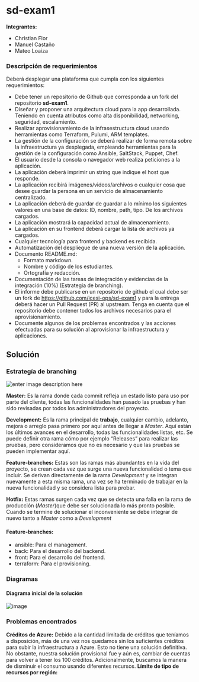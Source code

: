 # sd-exam1

**Integrantes:**
* Christian Flor
* Manuel Castaño
* Mateo Loaiza

### Descripción de requerimientos
Deberá desplegar una plataforma que cumpla con los siguientes requerimientos:

* Debe tener un repositorio de Github que corresponda a un fork del repositorio **sd-exam1**.
* Diseñar y proponer una arquitectura cloud para la app desarrollada. Teniendo en cuenta atributos como alta disponibilidad, networking, seguridad, escalamiento.
* Realizar aprovisionamiento de la infrasestructura cloud usando herramientas como Terraform, Pulumi, ARM templates. 
* La gestión de la configuración se deberá realizar de forma remota sobre la infraestructura ya desplegada, empleando herramientas para la gestión de la configuración como Ansible, SaltStack, Puppet, Chef.
* El usuario desde la consola o navegador web realiza peticiones a la aplicación.
* La aplicación deberá imprimir un string que indique el host que responde.
* La aplicación recibirá imágenes/videos/archivos o cualquier cosa que desee guardar la persona en un servicio de almacenamiento centralizado. 
* La aplicación deberá de guardar de guardar a lo mínimo los siguientes valores en una base de datos: ID, nombre, path, tipo. De los archivos cargados.
* La aplicación mostrará la capacidad actual de almacenamiento.
* La aplicación en su frontend deberá cargar la lista de archivos ya cargados.
* Cualquier tecnología para frontend y backend es recibida.
* Automatización del despliegue de una nueva versión de la aplicación.
* Documento README.md:  
  * Formato markdown.
  * Nombre y código de los estudiantes.
  * Ortografía y redacción.
*  Documentación de las tareas de integración y evidencias de la integración (10%) (Estrategia de branching).
*  El informe debe publicarse en un repositorio de github el cual debe ser un fork de https://github.com/icesi-ops/sd-exam1 y para la entrega deberá hacer un Pull Request (PR) al upstream. Tenga en cuenta que el repositorio debe contener todos los archivos necesarios para el aprovisionamiento.
* Documente algunos de los problemas encontrados y las acciones efectuadas para su solución al aprovisionar la infraestructura y aplicaciones.

## Solución
### Estrategía de branching

![enter image description here](https://www.bitbull.it/blog/git-flow-come-funziona/gitflow-1.png)


**Master:**  Es la rama donde cada commit refleja un estado listo para uso por parte del cliente, todas las funcionalidades han pasado las pruebas y han sido revisadas por todos los administradores del proyecto.

**Development:**  Es la rama principal de  **trabajo**, cualquier cambio, adelanto, mejora o arreglo pasa primero por aquí antes de llegar a  _Master_. Aquí están los últimos avances en el desarrollo, todas las funcionalidades listas, etc. Se puede definir otra rama cómo por ejemplo “Releases” para realizar las pruebas, pero consideramos que no es necesario y que las pruebas se pueden implementar aquí.

**Feature-branches:**  Estas son las ramas más abundantes en la vida del proyecto, se crean cada vez que surge una nueva funcionalidad o tema que incluir. Se derivan directamente de la rama  _Development_  y se integran nuevamente a esta misma rama, una vez se ha terminado de trabajar en la nueva funcionalidad y se considera lista para probar.

**Hotfix:**  Estas ramas surgen cada vez que se detecta una falla en la rama de producción (_Master_)que debe ser solucionada lo más pronto posible. Cuando se termine de solucionar el inconveniente se debe integrar de nuevo tanto a  _Master_  como a  _Development_

#### Feature-branches:
* ansible: Para el management.
* back: Para el desarrollo del backend. 
* front: Para el desarrollo del frontend.
* terraform: Para el provisioning.

### Diagramas

#### Diagrama inicial de la solución
![image](https://user-images.githubusercontent.com/47872231/197418703-e945ea9b-3132-4e93-8c6a-55f3d45a5741.png)

### Problemas encontrados

**Créditos de Azure:** Debido a la cantidad limitada de créditos que teníamos a disposición, más de una vez nos quedamos sin los suficientes créditos para subir la infraestructura a Azure. Esto no tiene una solución definitiva. No obstante, nuestra solución provisional fue y aún es, cambiar de cuentas para volver a tener los 100 créditos. Adicionalmente, buscamos la manera de disminuir el consumo usando diferentes recursos.
**Límite de tipo de recursos por región:**



